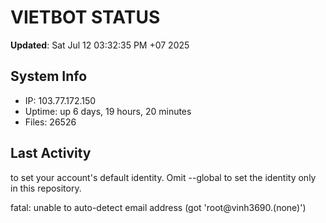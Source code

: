# VIETBOT STATUS
**Updated**: Sat Jul 12 03:32:35 PM +07 2025

## System Info
- IP: 103.77.172.150
- Uptime: up 6 days, 19 hours, 20 minutes
- Files: 26526

## Last Activity

to set your account's default identity.
Omit --global to set the identity only in this repository.

fatal: unable to auto-detect email address (got 'root@vinh3690.(none)')
